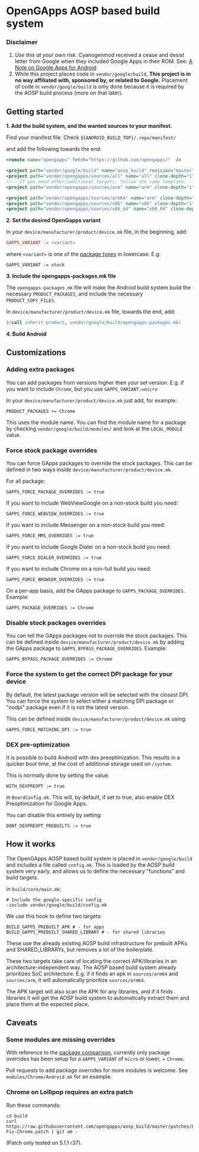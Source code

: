# OpenGApps AOSP based build system

### Disclaimer
1. *Use this at your own risk.* Cyanogenmod received a cease and desist letter from Google when they included Google Apps in their ROM. See: [A Note on Google Apps for Android](http://android-developers.blogspot.com/2009/09/note-on-google-apps-for-android.html)
2. While this project places code in `vendor/google/build`, **This project is in no way affiliated with, sponsored by, or related to Google.** Placement of code in `vendor/google/build` is only done because it is required by the AOSP build process (more on that later).

## Getting started
**1. Add the build system, and the wanted sources to your manifest.**

Find your manifest file. Check `${ANDROID_BUILD_TOP}/.repo/manifest/`

and add the following towards the end:
```xml
<remote name="opengapps" fetch="https://github.com/opengapps/"  />

<project path="vendor/google/build" name="aosp_build" revision="master" remote="opengapps" />
<project path="vendor/opengapps/sources/all" name="all" clone-depth="1" revision="master" remote="opengapps" />
<!-- If you need other/additional targets, follow the same template: -->
<project path="vendor/opengapps/sources/arm" name="arm" clone-depth="1" revision="master" remote="opengapps" />

<project path="vendor/opengapps/sources/arm64" name="arm" clone-depth="1" revision="master" remote="opengapps" />
<project path="vendor/opengapps/sources/x86" name="x86" clone-depth="1" revision="master" remote="opengapps" />
<project path="vendor/opengapps/sources/x86_64" name="x86_64" clone-depth="1" revision="master" remote="opengapps" />
```

**2. Set the desired OpenGapps variant**

In your `device/manufacturer/product/device.mk` file, in the beginning, add:
```makefile
GAPPS_VARIANT := <variant>
```

where `<variant>` is one of the [package types](https://github.com/opengapps/opengapps/wiki/Package-Comparison) in lowercase. E.g:

```
GAPPS_VARIANT := stock
```

**3. Include the opengapps-packages.mk file**

The `opengapps-packages.mk` file will make the Android build system build the necessary `PRODUCT_PACKAGES`, and include the necessary `PRODUCT_COPY_FILES`.

In `device/manufacturer/product/device.mk` file, towards the end, add:
```makefile
$(call inherit-product, vendor/google/build/opengapps-packages.mk)
```

**4. Build Android**

## Customizations
### Adding extra packages
You can add packages from versions higher then your set version. E.g. if you want to include `Chrome`, but you use `GAPPS_VARIANT:=micro`

In your `device/manufacturer/product/device.mk` just add, for example:

```
PRODUCT_PACKAGES += Chrome
```

This uses the module name. You can find the module name for a package by checking `vendor/google/build/modules/` and look at the `LOCAL_MODULE` value.

### Force stock package overrides
You can force GApps packages to override the stock packages.
This can be defined in two ways inside `device/manufacturer/product/device.mk`.

For all package:

```
GAPPS_FORCE_PACKAGE_OVERRIDES := true
```

If you want to include WebViewGoogle on a non-stock build you need:

```
GAPPS_FORCE_WEBVIEW_OVERRIDES := true
```

If you want to include Messenger on a non-stock build you need:

```
GAPPS_FORCE_MMS_OVERRIDES := true
```

If you want to include Google Dialer on a non-stock build you need:

```
GAPPS_FORCE_DIALER_OVERRIDES := true
```

If you want to include Chrome on a non-full build you need:

```
GAPPS_FORCE_BROWSER_OVERRIDES := true
```

On a per-app basis, add the GApps package to `GAPPS_PACKAGE_OVERRIDES`.
Example:

```
GAPPS_PACKAGE_OVERRIDES := Chrome
```

### Disable stock packages overrides
You can tell the GApps packages not to override the stock packages.
This can be defined inside `device/manufacturer/product/device.mk` by adding the GApps package to `GAPPS_BYPASS_PACKAGE_OVERRIDES`.
Example:

```
GAPPS_BYPASS_PACKAGE_OVERRIDES := Chrome
```

### Force the system to get the correct DPI package for your device
By default, the latest package version will be selected with the closest DPI.
You can force the system to select either a matching DPI package or "nodpi" package even if it is not the latest version.

This can be defined inside `device/manufacturer/product/device.mk` using:

```
GAPPS_FORCE_MATCHING_DPI := true
```

### DEX pre-optimization
It is possible to build Android with dex preoptimization. This results in a quicker boot time, at the cost of additional storage used on `/system`.

This is normally done by setting the value:
```
WITH_DEXPREOPT := true
```

in `BoardConfig.mk`. This will, by default, if set to true, also enable DEX Preoptimization for Google Apps.

You can disable this entirely by setting:
```
DONT_DEXPREOPT_PREBUILTS := true
```

## How it works
The OpenGApps AOSP based build system is placed in `vendor/google/build` and includes a file called `config.mk`. This is loaded by the AOSP build system very early, and allows us to define the necessary "functions" and build targets.

in `build/core/main.mk`:
```
# Include the google-specific config
-include vendor/google/build/config.mk
```

We use this hook to define two targets:
```
BUILD_GAPPS_PREBUILT_APK # - for apps
BUILD_GAPPS_PREBUILT_SHARED_LIBRARY # - for shared libraries
```

These use the already existing AOSP build infrastructure for prebuilt APKs and SHARED_LIBRARYs, but removes a lot of the boilerplate.

These two targets take care of locating the correct APK/libraries in an architecture-independent way. The AOSP based build system already prioritizes SoC architecture. E.g. if it finds an apk in `sources/arm64` and `sources/arm`, it will automatically prioritize `sources/arm64`.

The APK target will also scan the APK for any libraries, and if it finds libraries it will get the AOSP build system to automatically extract them and place them at the expected place.

## Caveats
### Some modules are missing overrides
With reference to the [package comparison](https://github.com/opengapps/opengapps/wiki/Package-Comparison), currently only package overrides has been setup for a `GAPPS_VARIANT` of `micro` or lower, + `Chrome`.

Pull requests to add package overrides for more modules is welcome. See `modules/Chrome/Android.mk` for an example.

### Chrome on Lollipop requires an extra patch
Run these commands:
```
cd build
curl https://raw.githubusercontent.com/opengapps/aosp_build/master/patches/Lollipop/0001-Fix-Chrome.patch | git am -
```

(Patch only tested on 5.1.1 r37).

